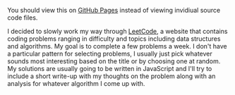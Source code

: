 You should view this on [GitHub Pages](https://jgillar.github.io/leetcode-solutions/) instead of viewing invidiual source code files.

I decided to slowly work my way through [LeetCode](https://leetcode.com/), a website that contains coding problems ranging in difficulty and topics including data structures and algorithms. My goal is to complete a few problems a week. I don't have a particular pattern for selecting problems, I usually just pick whatever sounds most interesting based on the title or by choosing one at random. My solutions are usually going to be written in JavaScript and I'll try to include a short write-up with my thoughts on the problem along with an analysis for whatever algorithm I come up with.
